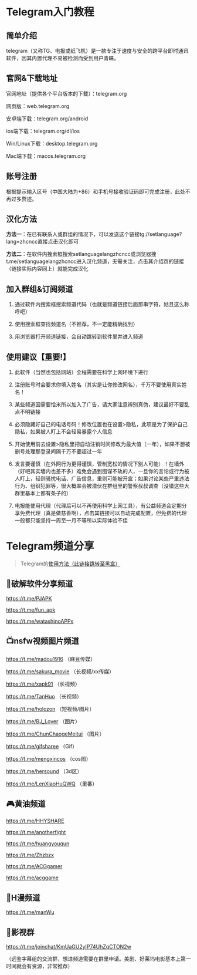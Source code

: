 # Telegram入门教程

## 简单介绍

telegram（又称TG、电报或纸飞机）是一款专注于速度与安全的跨平台即时通讯软件，因其内置代理不易被检测而受到用户青睐。

## 官网&下载地址

官网地址（提供各个平台版本的下载）：telegram.org

网页版：web.telegram.org

安卓端下载：telegram.org/android

ios端下载：telegram.org/dl/ios

Win/Linux下载：desktop.telegram.org

Mac端下载：macos.telegram.org


## 账号注册

根据提示输入区号（中国大陆为+86）和手机号接收验证码即可完成注册，此处不再过多赘述。



## 汉化方法
**方法一**：在已有联系人或群组的情况下，可以发送这个链接tg://setlanguage?lang=zhcncc直接点击汉化即可

**方法二**：在软件内搜索框搜索setlanguagelangzhcncc或浏览器搜t.me/setlanguagelangzhcncc进入汉化频道，无需关注，点击其介绍页的链接（链接实际内容同上）就能完成汉化



## 加入群组&订阅频道
1. 通过软件内搜索框搜索频道代码（也就是频道链接后面那串字符，姑且这么称呼吧）

2. 使用搜索框查找频道名（不推荐，不一定能精确找到）

3. 用浏览器打开频道链接，会自动跳转到软件里并进入频道


## 使用建议【重要!】
1. 此软件（当然也包括网站）全程需要在科学上网环境下进行

2. 注册账号时会要求你填入姓名（其实是让你修改网名），千万不要使用真实姓名！

3. 某些频道因需要恰米所以加入了广告，请大家注意辨别真伪，建议最好不要乱点不明链接

4. 必须隐藏好自己的电话号码！修改位置也在设置>隐私，此项是为了保护自己隐私，如果被人盯上不会轻易暴露个人信息

5. 开始使用前去设置>隐私里把自动注销时间修改为最大值（一年），如果不想被删号处理那登录间隔千万不要超过一年

6. 发言要谨慎（在外网行为更得谨慎，管制宽松的情况下别人可能）！在墙外（好吧其实墙内也差不多）难免会遇到图谋不轨的人，一旦你的言论或行为被人盯上，轻则骚扰电话、广告信息，重则可能被开盒；如果讨论某些严重违法行为、组织犯罪等，很大概率会被潜伏在群组里的警察叔叔调查（没错这些大群里基本上都有条子的）

7. 电报能使用代理（代理后可以不再使用科学上网工具），有公益频道会定期分享免费代理（真是做慈善啊），点击其链接可以自动完成配置，但免费的代理一般都只能坚持一周至一月不等所以实际体验不佳

# Telegram频道分享

>Telegram的[使用方法（此链接跳转至黑盒）](https://api.xiaoheihe.cn/v3/bbs/app/api/web/share?link_id=108946494)

## 💾破解软件分享频道

https://t.me/PJAPK

https://t.me/fun_apk

https://t.me/watashinoAPPs


## 📺nsfw视频图片频道

https://t.me/madou1916 （麻豆传媒）

https://t.me/sakura_movie （长视频/xx传媒）

https://t.me/xapk91 （长视频）

https://t.me/TanHuo （长视频）

https://t.me/holozon （短视频/图片）

https://t.me/BJ_Lover （图片）

https://t.me/ChunChaogeMeitui （图片）

https://t.me/gifsharee （Gif）

https://t.me/mengxincos （cos图）

https://t.me/hersound （3d区）

https://t.me/LenXiaoHuQWQ （里番）


## 🎮黄油频道

https://t.me/HHYSHARE

https://t.me/anotherfight

https://t.me/huangyouqun

https://t.me/Zhzbzx

https://t.me/ACGgamer

https://t.me/acggame


## 📖H漫频道

https://t.me/manWu


## 🎥影视群

https://t.me/joinchat/KmUaGU2yIP74UhZqCTON2w


（远鉴字幕组的交流群，想进频道需要在群里申请。美剧、好莱坞电影基本上第一时间就会有资源，非常推荐）
